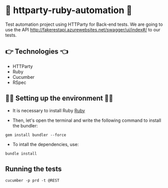 # 🥳 httparty-ruby-automation 🥳
Test automation project using HTTParty for Back-end tests. We are going to use the API http://fakerestapi.azurewebsites.net/swagger/ui/index#/ to our tests.

## :point_right: Technologies :point_left:	

- HTTParty
- Ruby
- Cucumber
- RSpec

## :man_technologist:	Setting up the environment :woman_technologist:	
- It is necessary to install Ruby 
[Ruby](https://rubyinstaller.org/) 

- Then, let's open the terminal and write the following command to install the bundler:
```
gem install bundler --force
```

- To intall the dependencies, use:
```
bundle install
```

## Running the tests
```
cucumber -p prd -t @REST
```
